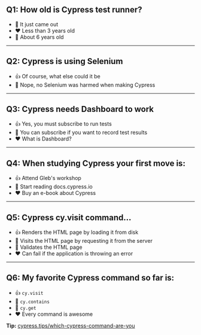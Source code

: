 ## Q1: How old is Cypress test runner?

- 👏 It just came out
- ❤️ Less than 3 years old
- 🎉 About 6 years old

---

## Q2: Cypress is using Selenium

- 👍 Of course, what else could it be
- 🎉 Nope, no Selenium was harmed when making Cypress

---

## Q3: Cypress needs Dashboard to work

- 👍 Yes, you must subscribe to run tests
- 🎉 You can subscribe if you want to record test results
- ❤️ What is Dashboard?

---

## Q4: When studying Cypress your first move is:

- 👍 Attend Gleb's workshop
- 🎉 Start reading docs.cypress.io
- ❤️ Buy an e-book about Cypress

---

## Q5: Cypress cy.visit command...

- 👍 Renders the HTML page by loading it from disk
- 👏 Visits the HTML page by requesting it from the server
- 🎉 Validates the HTML page
- ❤️ Can fail if the application is throwing an error

---

## Q6: My favorite Cypress command so far is:

- 👍 `cy.visit`
- 👏 `cy.contains`
- 🎉 `cy.get`
- ❤️ Every command is awesome

**Tip:** [cypress.tips/which-cypress-command-are-you](https://cypress.tips/which-cypress-command-are-you)
